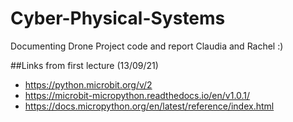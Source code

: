 # Cyber-Physical-Systems
Documenting Drone Project code and report
Claudia and Rachel :)

##Links from first lecture (13/09/21)
- https://python.microbit.org/v/2
- https://microbit-micropython.readthedocs.io/en/v1.0.1/
- https://docs.micropython.org/en/latest/reference/index.html
